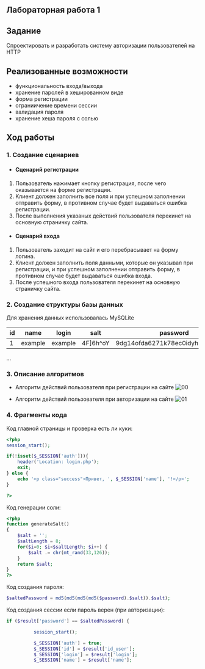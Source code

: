 ## Лабораторная работа 1
## Задание
Спроектировать и разработать систему авторизации пользователей на HTTP
## Реализованные возможности
* функциональность входа/выхода
* хранение паролей в хешированном виде
* форма регистрации
* ограниичение времени сессии
* валидация пароля
* хранение хеша пароля с солью
## Ход работы
### 1. Создание сценариев
* #### Сценарий регистрации
1) Пользователь нажимает кнопку регистрация, после чего оказывается на форме регистрации.
2) Клиент должен заполнить все поля и при успешном заполнении отправить форму, в противном случае будет выдаваться ошибка
регистрации.
3) После выполнения указаных действий пользователя перекинет на основную страничку сайта.
* #### Сценарий входа
1) Пользователь заходит на сайт и его перебрасывает на форму логина.
2) Клиент должен заполнить поля данными, которые он указывал при регистрации, и при успешном заполнении отправить форму,
в противном случае будет выдаваться ошибка входа.
3) После успешного входа пользователя перекинет на основную страничку сайта.
### 2. Создание структуры базы данных

Для хранения данных использовалась MySQLite


| id      | name                               | login                | salt     | password                       |
|---------|------------------------------------|----------------------|----------|--------------------------------|
|1        |example                             |example               |4F]6h^oY  |9dg14ofda6271k78ec0idyh8a372a187|
...

### 3. Описание алгоритмов
* Алгоритм действий пользователя при регистрации на сайте
![00](https://user-images.githubusercontent.com/90519017/198081346-e8bfc126-49df-499f-a3f1-9d3930a67b6d.png)

* Алгоритм действий пользователя при авторизации на сайте
![01](https://user-images.githubusercontent.com/90519017/198081442-f063c8f9-0c5b-438c-a052-04b473991b55.png)

### 4. Фрагменты кода

Код главной страницы и проверка есть ли куки:
```php
<?php
session_start();

if(!isset($_SESSION['auth'])){
    header('Location: login.php');
    exit;
} else {
    echo '<p class="success">Привет, ', $_SESSION['name'], '!</p>';
}

?>
```

Код генерации соли:
```php
<?php
function generateSalt()
{
    $salt = '';
    $saltLength = 8;
    for($i=0; $i<$saltLength; $i++) {
        $salt .= chr(mt_rand(33,126));
    }
    return $salt;
}
?>
```

Код создания пароля:
```php
$saltedPassword = md5(md5(md5(md5($password).$salt)).$salt);
```

Код создания сессии если пароль верен (при авторизации):
```php
if ($result['password'] == $saltedPassword) {

          session_start();

          $_SESSION['auth'] = true;
          $_SESSION['id'] = $result['id_user'];
          $_SESSION['login'] = $result['login'];
          $_SESSION['name'] = $result['name'];
 ```
